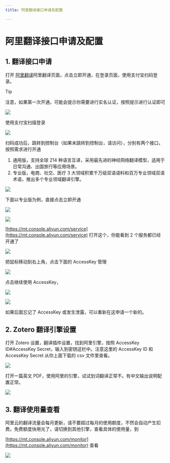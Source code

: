 ```yaml
---
title: 阿里翻译接口申请及配置

---
```


# 阿里翻译接口申请及配置

## 1. 翻译接口申请

打开 [阿里翻译](https://www.aliyun.com/product/ai/alimt?spm=5176.19720258.J_8058803260.278.e9392c4a5eczxp)阿里翻译页面，点击立即开通，在登录页面，使用支付宝扫码登录。

> [!TIP]
> 注意，如果第一次开通，可能会提示你需要进行实名认证，按照提示进行认证即可

![](../../../assets/images/zotero-plugin-translate/阿里翻译接口申请及配置-1.png)

使用支付宝扫描登录

![](../../../assets/images/zotero-plugin-translate/阿里翻译接口申请及配置-2.png)

扫码成功后，跳转到控制台（如果未跳转到控制台，请访问），分别有两个接口，按照需求进行开通

1. 通用版，支持全球 214 种语言互译，采用最先进的神经网络翻译模型，适用于日常沟通、出国旅行等应用场景。
2. 专业版，电商、社交、医疗 3 大领域积累千万级双语语料和百万专业领域双语术语，推出多个专业领域翻译引擎。

![](../../../assets/images/zotero-plugin-translate/阿里翻译接口申请及配置-3.png)

下面以专业版为例，直接点击立即开通

![](../../../assets/images/zotero-plugin-translate/阿里翻译接口申请及配置-4.png)

![](../../../assets/images/zotero-plugin-translate/阿里翻译接口申请及配置-5.png)

[https://mt.console.aliyun.com/service](https://mt.console.aliyun.com/service) 打开这个，你能看到 2 个服务都已经开通了

![](../../../assets/images/zotero-plugin-translate/阿里翻译接口申请及配置-6.png)

把鼠标移动到右上角，点击下面的 AccessKey 管理

![](../../../assets/images/zotero-plugin-translate/阿里翻译接口申请及配置-7.png)

点击继续使用 AccessKey，

![](../../../assets/images/zotero-plugin-translate/阿里翻译接口申请及配置-8.png)

![](../../../assets/images/zotero-plugin-translate/阿里翻译接口申请及配置-9.png)

如果后面忘记了 AccessKey 或发生泄露，可以重新在这申请一个新的。

## 2. Zotero 翻译引擎设置

打开 Zotero 设置，翻译插件设置，找到阿里引擎，按照 AccessKey ID#AccessKey Secret，输入到密钥这栏中。注意这里的 AccessKey ID 和 AccessKey Secret 从你上面下载的 csv 文件里查看。

![](../../../assets/images/zotero-plugin-translate/阿里翻译接口申请及配置-10.png)

打开一篇英文 PDF，使用阿里的引擎，试试划词翻译正常不。有中文输出说明配置正常。

![](../../../assets/images/zotero-plugin-translate/阿里翻译接口申请及配置-11.png)

## 3. 翻译使用量查看

阿里云的翻译流量会每月更新，请不要超过每月的使用额度，不然会自动产生扣费。免费额度快用光了，请切换到其他引擎，查看具体的使用量，到

[https://mt.console.aliyun.com/monitor](https://mt.console.aliyun.com/monitor) 查看

![](../../../assets/images/zotero-plugin-translate/阿里翻译接口申请及配置-12.png)
